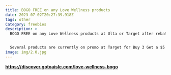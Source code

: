 ```yaml
---
title: BOGO FREE on any Love Wellness products
date: 2023-07-02T20:27:39.918Z
tags: other
Category: freebies
description: >
  BOGO FREE on any Love Wellness products at Ulta or Target after rebate. 


  Several products are currently on promo at Target for Buy 3 Get a $5 GC or 25% off. 
image: img/2.0.jpg
---
```

**https://discover.gotoaisle.com/love-wellness-bogo**